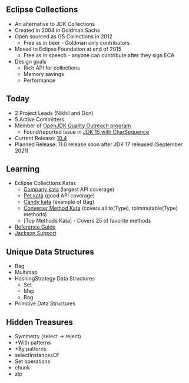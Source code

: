 ## Eclipse Collections

* An alternative to JDK Collections
* Created in 2004 in Goldman Sachs
* Open sourced as GS Collections in 2012
    * Free as in beer - Goldman only contributors
* Moved to Eclipse Foundation at end of 2015
    * Free as in speech - anyone can contribute after they sign ECA
* Design goals
    * Rich API for collections
    * Memory savings 
    * Performance
    
## Today
* 2 Project Leads (Nikhil and Don)
* 5 Active Committers 
* Member of [OpenJDK Quality Outreach program](https://wiki.openjdk.java.net/display/quality/Quality+Outreach)
  * Found/reported issue in [JDK 15 with CharSequence](https://stuartmarks.wordpress.com/2020/09/22/incompatibilities-with-jdk-15-charsequence-isempty/)
* Current Release: [10.4](https://github.com/eclipse/eclipse-collections/releases/tag/10.4.0)
* Planned Release: 11.0 release soon after JDK 17 released (September 2021)

## Learning
* Eclipse Collections Katas
    * [Company kata](https://github.com/eclipse/eclipse-collections-kata/tree/master/company-kata) (largest API coverage) 
    * [Pet kata](https://github.com/eclipse/eclipse-collections-kata/tree/master/pet-kata) (good API coverage)
    * [Candy kata](https://github.com/eclipse/eclipse-collections-kata/tree/master/candy-kata) (example of Bag)
    * [Converter Method Kata](https://github.com/eclipse/eclipse-collections-kata/tree/master/converter-method-kata) (covers all to(Type), toImmutable(Type) methods)
    * [Top Methods Kata] - Covers 25 of favorite methods
* [Reference Guide](https://github.com/eclipse/eclipse-collections/blob/master/docs/guide.md)
* [Jackson Support](https://github.com/eclipse/eclipse-collections/blob/master/docs/jackson.md)
    
## Unique Data Structures

* Bag
* Multimap
* HashingStrategy Data Structures
    * Set
    * Map
    * Bag
* Primitive Data Structures

## Hidden Treasures

* Symmetry (select -> reject)
* +With patterns
* +By patterns
* selectInstancesOf
* Set operations
* chunk
* zip
